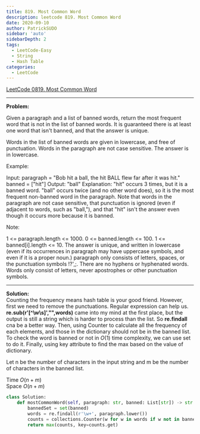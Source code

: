 ```yaml
---
title: 819. Most Common Word
description: leetcode 819. Most Common Word
date: 2020-09-10
author: PatrickSUDO
sidebar: 'auto'
sidebarDepth: 2
tags: 
  - LeetCode-Easy
  - String
  - Hash Table
categories:
  - LeetCode
---
```

[LeetCode 0819. Most Common Word](https://leetcode.com/problems/most-common-word/)

---
**Problem:** <br/>

Given a paragraph and a list of banned words, return the most frequent word that is not in the list of banned words.  It is guaranteed there is at least one word that isn't banned, and that the answer is unique.

Words in the list of banned words are given in lowercase, and free of punctuation.  Words in the paragraph are not case sensitive.  The answer is in lowercase.

 

Example:

Input: 
paragraph = "Bob hit a ball, the hit BALL flew far after it was hit."
banned = ["hit"]
Output: "ball"
Explanation: 
"hit" occurs 3 times, but it is a banned word.
"ball" occurs twice (and no other word does), so it is the most frequent non-banned word in the paragraph. 
Note that words in the paragraph are not case sensitive,
that punctuation is ignored (even if adjacent to words, such as "ball,"), 
and that "hit" isn't the answer even though it occurs more because it is banned.
 

Note:

1 <= paragraph.length <= 1000.
0 <= banned.length <= 100.
1 <= banned[i].length <= 10.
The answer is unique, and written in lowercase (even if its occurrences in paragraph may have uppercase symbols, and even if it is a proper noun.)
paragraph only consists of letters, spaces, or the punctuation symbols !?',;.
There are no hyphens or hyphenated words.
Words only consist of letters, never apostrophes or other punctuation symbols.

---
**Solution:** <br/>
Counting the frequency means hash table is your good friend. However, first we need to remove the punctuations. Regular expression can help us. **re.sub(r'[^\w\s]',"",words)** came into my mind at the first place, but the output is still a string which is harder to process than the list. So **re.findall** cna be a better way.
Then, using Counter to calculate all the frequency of each elements, and those in the dictionary should not be in the banned list. To check the word is banned or not in $O(1)$ time complexity, we can use set to do it. Finally, using key attribute to find the max based on the value of dictionary.

Let n be the number of characters in the input string and m be the number of characters in the banned list.

Time $O(n+m)$  <br />
Space $O(n+m)$


```python
class Solution:
    def mostCommonWord(self, paragraph: str, banned: List[str]) -> str:
        bannedSet = set(banned)
        words = re.findall(r'\w+', paragraph.lower())
        counts = collections.Counter(w for w in words if w not in bannedSet)
        return max(counts, key=counts.get)
```
<Disqus shortname="patricksudo" />
